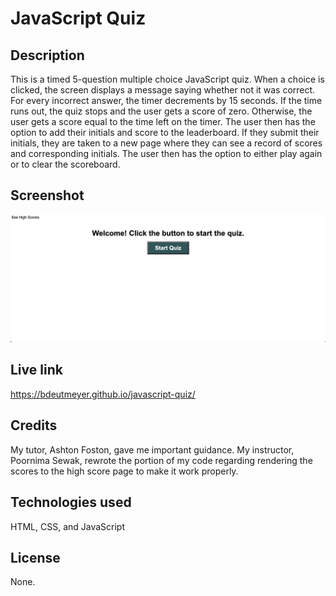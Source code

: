 # JavaScript Quiz

## Description
This is a timed 5-question multiple choice JavaScript quiz. When a choice is clicked, the screen displays a message saying whether not it was correct. For every incorrect answer, the timer decrements by 15 seconds. If the time runs out, the quiz stops and the user gets a score of zero. Otherwise, the user gets a score equal to the time left on the timer. The user then has the option to add their initials and score to the leaderboard. If they submit their initials, they are taken to a new page where they can see a record of scores and corresponding initials. The user then has the option to either play again or to clear the scoreboard.

## Screenshot
![In the upper left hand corner, there is a link to the High Scores page. In the center, there is a welcome message and a button that says "Start Quiz."](./assets/images/Quiz-welcome-page.png) 


## Live link

https://bdeutmeyer.github.io/javascript-quiz/


## Credits

My tutor, Ashton Foston, gave me important guidance. My instructor, Poornima Sewak, rewrote the portion of my code regarding rendering the scores to the high score page to make it work properly.

## Technologies used

HTML, CSS, and JavaScript

## License

None.